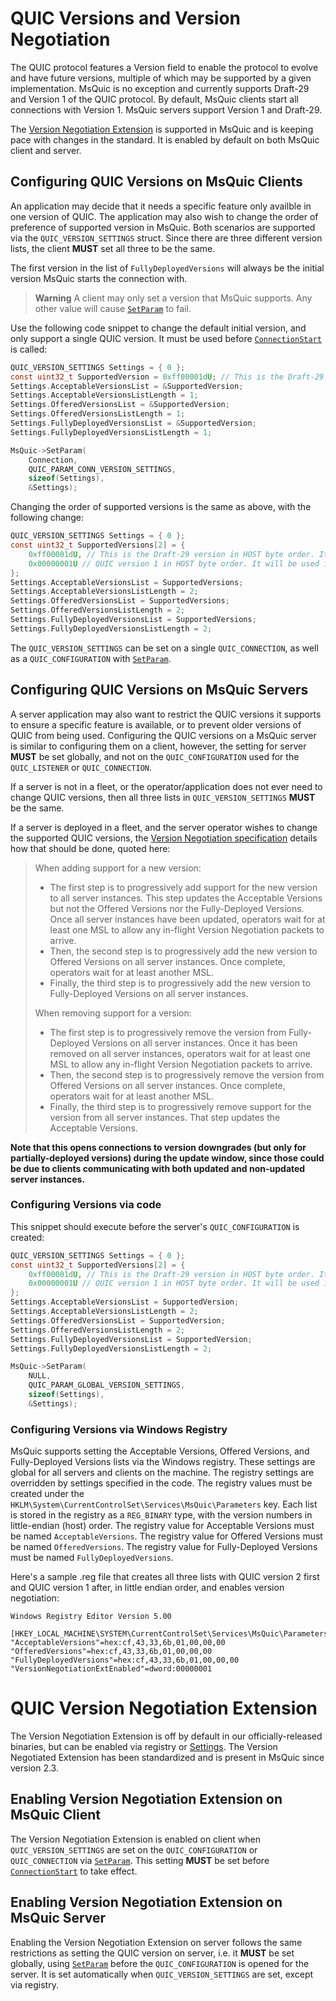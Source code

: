 # QUIC Versions and Version Negotiation

The QUIC protocol features a Version field to enable the protocol to evolve and have future versions, multiple of which may be supported by a given implementation.
MsQuic is no exception and currently supports Draft-29 and Version 1 of the QUIC protocol.
By default, MsQuic clients start all connections with Version 1.  MsQuic servers support Version 1 and Draft-29.

The [Version Negotiation Extension](https://tools.ietf.org/html/draft-ietf-quic-version-negotiation) is supported in MsQuic and is keeping pace with changes in the standard.  It is enabled by default on both MsQuic client and server.

## Configuring QUIC Versions on MsQuic Clients

An application may decide that it needs a specific feature only availble in one version of QUIC. The application may also wish to change the order of preference of supported version in MsQuic. Both scenarios are supported via the `QUIC_VERSION_SETTINGS` struct.  Since there are three different version lists, the client **MUST** set all three to be the same.

The first version in the list of `FullyDeployedVersions` will always be the initial version MsQuic starts the connection with.

> **Warning**
> A client may only set a version that MsQuic supports. Any other value will cause [`SetParam`](api/SetParam.md) to fail.

Use the following code snippet to change the default initial version, and only support a single QUIC version. It must be used before [`ConnectionStart`](api/ConnectionStart.md) is called:
```c
QUIC_VERSION_SETTINGS Settings = { 0 };
const uint32_t SupportedVersion = 0xff00001dU; // This is the Draft-29 version in HOST byte order. If the server does not support this, the connection will fail.
Settings.AcceptableVersionsList = &SupportedVersion;
Settings.AcceptableVersionsListLength = 1;
Settings.OfferedVersionsList = &SupportedVersion;
Settings.OfferedVersionsListLength = 1;
Settings.FullyDeployedVersionsList = &SupportedVersion;
Settings.FullyDeployedVersionsListLength = 1;

MsQuic->SetParam(
    Connection,
    QUIC_PARAM_CONN_VERSION_SETTINGS,
    sizeof(Settings),
    &Settings);
```

Changing the order of supported versions is the same as above, with the following change:
```c
QUIC_VERSION_SETTINGS Settings = { 0 };
const uint32_t SupportedVersions[2] = {
    0xff00001dU, // This is the Draft-29 version in HOST byte order. It will be used first.
    0x00000001U // QUIC version 1 in HOST byte order. It will be used if a VN packet is received.
};
Settings.AcceptableVersionsList = SupportedVersions;
Settings.AcceptableVersionsListLength = 2;
Settings.OfferedVersionsList = SupportedVersions;
Settings.OfferedVersionsListLength = 2;
Settings.FullyDeployedVersionsList = SupportedVersions;
Settings.FullyDeployedVersionsListLength = 2;
```

The `QUIC_VERSION_SETTINGS` can be set on a single `QUIC_CONNECTION`, as well as a `QUIC_CONFIGURATION` with [`SetParam`](api/SetParam.md).

## Configuring QUIC Versions on MsQuic Servers

A server application may also want to restrict the QUIC versions it supports to ensure a specific feature is available, or to prevent older versions of QUIC from being used.
Configuring the QUIC versions on a MsQuic server is similar to configuring them on a client, however, the setting for server **MUST** be set globally, and not on the `QUIC_CONFIGURATION` used for the `QUIC_LISTENER` or `QUIC_CONNECTION`.

If a server is not in a fleet, or the operator/application does not ever need to change QUIC versions, then all three lists in `QUIC_VERSION_SETTINGS` **MUST** be the same.

If a server is deployed in a fleet, and the server operator wishes to change the supported QUIC versions, the [Version Negotiation specification](https://www.rfc-editor.org/rfc/rfc9368.html#section-5) details how that should be done, quoted here:
> When adding support for a new version:
> * The first step is to progressively add support for the new version to all server instances. This step updates the Acceptable Versions but not the Offered Versions nor the Fully-Deployed Versions. Once all server instances have been updated, operators wait for at least one MSL to allow any in-flight Version Negotiation packets to arrive.
> * Then, the second step is to progressively add the new version to Offered Versions on all server instances. Once complete, operators wait for at least another MSL.
> * Finally, the third step is to progressively add the new version to Fully-Deployed Versions on all server instances.
>
> When removing support for a version:
> * The first step is to progressively remove the version from Fully-Deployed Versions on all server instances. Once it has been removed on all server instances, operators wait for at least one MSL to allow any in-flight Version Negotiation packets to arrive.
> * Then, the second step is to progressively remove the version from Offered Versions on all server instances. Once complete, operators wait for at least another MSL.
> * Finally, the third step is to progressively remove support for the version from all server instances. That step updates the Acceptable Versions.

**Note that this opens connections to version downgrades (but only for partially-deployed versions) during the update window, since those could be due to clients communicating with both updated and non-updated server instances.**

### Configuring Versions via code
This snippet should execute before the server's `QUIC_CONFIGURATION` is created:
```c
QUIC_VERSION_SETTINGS Settings = { 0 };
const uint32_t SupportedVersions[2] = {
    0xff00001dU, // This is the Draft-29 version in HOST byte order. It will be preferred over Version 1.
    0x00000001U // QUIC version 1 in HOST byte order. It will be used if a client starts with Version 1, instead of Draft-29.
};
Settings.AcceptableVersionsList = SupportedVersion;
Settings.AcceptableVersionsListLength = 2;
Settings.OfferedVersionsList = SupportedVersion;
Settings.OfferedVersionsListLength = 2;
Settings.FullyDeployedVersionsList = SupportedVersion;
Settings.FullyDeployedVersionsListLength = 2;

MsQuic->SetParam(
    NULL,
    QUIC_PARAM_GLOBAL_VERSION_SETTINGS,
    sizeof(Settings),
    &Settings);
```

### Configuring Versions via Windows Registry
MsQuic supports setting the Acceptable Versions, Offered Versions, and Fully-Deployed Versions lists via the Windows registry. These settings are global for all servers and clients on the machine.
The registry settings are overridden by settings specified in the code.
The registry values must be created under the `HKLM\System\CurrentControlSet\Services\MsQuic\Parameters` key.
Each list is stored in the registry as a `REG_BINARY` type, with the version numbers in little-endian (host) order.
The registry value for Acceptable Versions must be named `AcceptableVersions`.
The registry value for Offered Versions must be named `OfferedVersions`.
The registry value for Fully-Deployed Versions must be named `FullyDeployedVersions`.

Here's a sample .reg file that creates all three lists with QUIC version 2 first and QUIC version 1 after, in little endian order, and enables version negotiation:
```reg
Windows Registry Editor Version 5.00

[HKEY_LOCAL_MACHINE\SYSTEM\CurrentControlSet\Services\MsQuic\Parameters]
"AcceptableVersions"=hex:cf,43,33,6b,01,00,00,00
"OfferedVersions"=hex:cf,43,33,6b,01,00,00,00
"FullyDeployedVersions"=hex:cf,43,33,6b,01,00,00,00
"VersionNegotiationExtEnabled"=dword:00000001
```

# QUIC Version Negotiation Extension

The Version Negotiation Extension is off by default in our officially-released binaries, but can be enabled via registry or [Settings](./Settings.md).
The Version Negotiated Extension has been standardized and is present in MsQuic since version 2.3.

## Enabling Version Negotiation Extension on MsQuic Client

The Version Negotiation Extension is enabled on client when `QUIC_VERSION_SETTINGS` are set on the `QUIC_CONFIGURATION` or `QUIC_CONNECTION` via [`SetParam`](api/SetParam.md).
This setting **MUST** be set before [`ConnectionStart`](api/ConnectionStart.md) to take effect.

## Enabling Version Negotiation Extension on MsQuic Server

Enabling the Version Negotiation Extension on server follows the same restrictions as setting the QUIC version on server, i.e. it **MUST** be set globally, using [`SetParam`](api/SetParam.md) before the `QUIC_CONFIGURATION` is opened for the server. It is set automatically when `QUIC_VERSION_SETTINGS` are set, except via registry.
